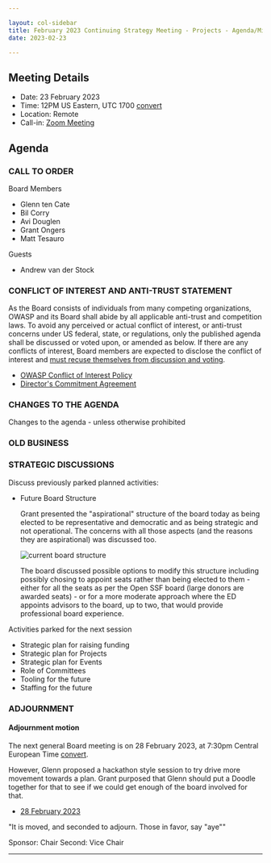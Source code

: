 ```yaml
---

layout: col-sidebar
title: February 2023 Continuing Strategy Meeting - Projects - Agenda/Minutes
date: 2023-02-23

---
```


## Meeting Details

- Date: 23 February 2023
- Time: 12PM US Eastern, UTC 1700 [convert](https://www.timeanddate.com/worldclock/meetingdetails.html?year=2023&month=02&day=23&hour=17&min=0&sec=0&p1=398&p2=16&p3=110&p4=197&p5=217&p6=136&p7=179&p8=438)
- Location: Remote
- Call-in: [Zoom Meeting](https://us06web.zoom.us/j/84420187790?pwd=b2tZaFRqb21KL3g4ZkdnMVRLMVlmdz09)

## Agenda

### CALL TO ORDER

Board Members
- Glenn ten Cate
- Bil Corry
- Avi Douglen
- Grant Ongers
- Matt Tesauro

Guests
- Andrew van der Stock

### CONFLICT OF INTEREST AND ANTI-TRUST STATEMENT

As the Board consists of individuals from many competing organizations, OWASP and its Board shall abide by all applicable anti-trust and competition laws. To avoid any perceived or actual conflict of interest, or anti-trust concerns under US federal, state, or regulations, only the published agenda shall be discussed or voted upon, or amended as below. If there are any conflicts of interest, Board members are expected to disclose the conflict of interest and [must recuse themselves from discussion and voting](https://owasp.org/www-policy/legal/bylaws#section-702-disclosure-required).

- [OWASP Conflict of Interest Policy](https://owasp.org/www-policy/operational/conflict-of-interest)
- [Director's Commitment Agreement](https://owasp.org/www-policy/legal/directors-committment-agreement)

### CHANGES TO THE AGENDA

Changes to the agenda - unless otherwise prohibited

### OLD BUSINESS

### STRATEGIC DISCUSSIONS

Discuss previously parked planned activities:

- Future Board Structure

    Grant presented the "aspirational" structure of the board today as being elected to be representative and democratic and as being strategic and not operational. The concerns with all those aspects (and the reasons they are aspirational) was discussed too.
    
    ![current board structure](https://owasp.org/www-board/assets/images/board.png)
    
    The board discussed possible options to modify this structure including possibly chosing to appoint seats rather than being elected to them - either for all the seats as per the Open SSF board (large donors are awarded seats) - or for a more moderate approach where the ED appoints advisors to the board, up to two, that would provide professional board experience.

Activities parked for the next session
- Strategic plan for raising funding
- Strategic plan for Projects
- Strategic plan for Events
- Role of Committees 
- Tooling for the future
- Staffing for the future

### ADJOURNMENT

#### Adjournment motion

The next general Board meeting is on 28 February 2023, at 7:30pm Central European Time [convert](https://www.timeanddate.com/worldclock/meetingdetails.html?year=2023&month=02&day=15&hour=19&min=30&sec=0&p1=398&p2=16&p3=110&p4=197&p5=217&p6=136&p7=179&p8=438). 

However, Glenn proposed a hackathon style session to try drive more movement towards a plan. Grant purposed that Glenn should put a Doodle together for that to see if we could get enough of the board involved for that.

- [28 February 2023](https://owasp.org/www-board/meetings/202302.html)

"It is moved, and seconded to adjourn. Those in favor, say "aye""

Sponsor: Chair
Second: Vice Chair

***
